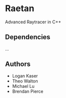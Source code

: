 # Raetan
Advanced Raytracer in C++

## Dependencies
...

## Authors
- Logan Kaser
- Theo Walton
- Michael Lu
- Brendan Pierce
